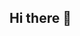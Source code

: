 ## Hi there 👋

<!--
**sathvik3103/sathvik3103** is a ✨ _special_ ✨ repository because its `README.md` (this file) appears on your GitHub profile.

Here are some ideas to get you started:

- 🔭 I’m currently working on ...  
- 🌱 I’m currently learning LLMs, GenAI and MLops 
- 👯 I’m looking to collaborate on ...
- 🤔 I’m looking for help with ...
- 💬 Ask me about ...
- 📫 How to reach me: divilisathvik@gmail.com
- 😄 Pronouns: he/him
- ⚡ Fun fact: I love Movies, Cricket, F1 Racing and Psychology! 
-->
